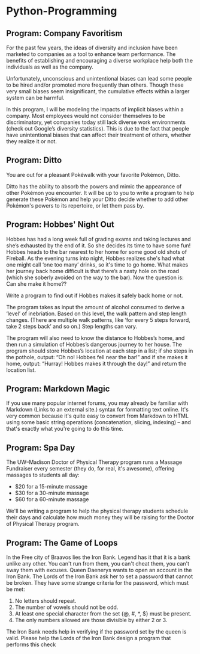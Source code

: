 # Python-Programming


## Program: Company Favoritism

For the past few years, the ideas of diversity and inclusion have been marketed to companies as a tool to enhance team performance. The benefits of establishing and encouraging a diverse workplace help both the individuals as well as the company.

Unfortunately, unconscious and unintentional biases can lead some people to be hired and/or promoted more frequently than others. Though these very small biases seem insignificant, the cumulative effects within a larger system can be harmful.

In this program, I will be modeling the impacts of implicit biases within a company. Most employees would not consider themselves to be discriminatory, yet companies today still lack diverse work environments (check out Google’s diversity statistics). This is due to the fact that people have unintentional biases that can affect their treatment of others, whether they realize it or not.

## Program: Ditto

You are out for a pleasant Pokéwalk with your favorite Pokémon, Ditto.

Ditto has the ability to absorb the powers and mimic the appearance of other Pokémon you encounter. It will be up to you to write a program to help generate these Pokémon and help your Ditto decide whether to add other Pokémon's powers to its repertoire, or let them pass by.

## Program: Hobbes' Night Out

Hobbes has had a long week full of grading exams and taking lectures and she’s exhausted by the end of it. So she decides its time to have some fun! Hobbes heads to the bar nearest to her home for some good old shots of Fireball. As the evening turns into night, Hobbes realizes she's had what one might call ‘one too many’ drinks, so it's time to go home. What makes her journey back home difficult is that there’s a nasty hole on the road (which she soberly avoided on the way to the bar). Now the question is: Can she make it home??

Write a program to find out if Hobbes makes it safely back home or not.

The program takes as input the amount of alcohol consumed to derive a ‘level’ of inebriation. Based on this level, the walk pattern and step length changes. (There are multiple walk patterns, like ‘for every 5 steps forward, take 2 steps back’ and so on.) Step lengths can vary.

The program will also need to know the distance to Hobbes’s home, and then run a simulation of Hobbes’s dangerous journey to her house. The program should store Hobbes’s location at each step in a list; if she steps in the pothole, output: “Oh no! Hobbes fell near the bar!” and if she makes it home, output: “Hurray! Hobbes makes it through the day!” and return the location list.

## Program: Markdown Magic

If you use many popular internet forums, you may already be familiar with Markdown (Links to an external site.) syntax for formatting text online. It's very common because it's quite easy to convert from Markdown to HTML using some basic string operations (concatenation, slicing, indexing) – and that's exactly what you're going to do this time.

## Program: Spa Day


The UW–Madison Doctor of Physical Therapy program runs a Massage Fundraiser every semester (they do, for real, it's awesome), offering massages to students all day:

* $20 for a 15-minute massage
* $30 for a 30-minute massage
* $60 for a 60-minute massage

We'll be writing a program to help the physical therapy students schedule their days and calculate how much money they will be raising for the Doctor of Physical Therapy program.

## Program: The Game of Loops

In the Free city of Braavos lies the Iron Bank. Legend has it that it is a bank unlike any other. You can't run from them, you can't cheat them, you can't sway them with excuses. Queen Daenerys wants to open an account in the Iron Bank. The Lords of the Iron Bank ask her to set a password that cannot be broken. They have some strange criteria for the password, which must be met:

1. No letters should repeat.
2. The number of vowels should not be odd.
3. At least one special character from the set {@, #, *, $} must be present.
4. The only numbers allowed are those divisible by either 2 or 3.

The Iron Bank needs help in verifying if the password set by the queen is valid. Please help the Lords of the Iron Bank design a program that performs this check
